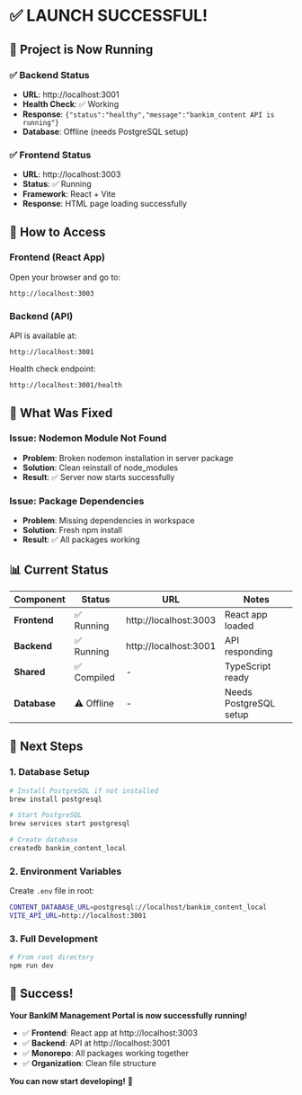 # ✅ LAUNCH SUCCESSFUL!

## 🎉 **Project is Now Running**

### **✅ Backend Status**
- **URL**: http://localhost:3001
- **Health Check**: ✅ Working
- **Response**: `{"status":"healthy","message":"bankim_content API is running"}`
- **Database**: Offline (needs PostgreSQL setup)

### **✅ Frontend Status**
- **URL**: http://localhost:3003
- **Status**: ✅ Running
- **Framework**: React + Vite
- **Response**: HTML page loading successfully

## 🚀 **How to Access**

### **Frontend (React App)**
Open your browser and go to:
```
http://localhost:3003
```

### **Backend (API)**
API is available at:
```
http://localhost:3001
```

Health check endpoint:
```
http://localhost:3001/health
```

## 🔧 **What Was Fixed**

### **Issue**: Nodemon Module Not Found
- **Problem**: Broken nodemon installation in server package
- **Solution**: Clean reinstall of node_modules
- **Result**: ✅ Server now starts successfully

### **Issue**: Package Dependencies
- **Problem**: Missing dependencies in workspace
- **Solution**: Fresh npm install
- **Result**: ✅ All packages working

## 📊 **Current Status**

| Component | Status | URL | Notes |
|-----------|--------|-----|-------|
| **Frontend** | ✅ Running | http://localhost:3003 | React app loaded |
| **Backend** | ✅ Running | http://localhost:3001 | API responding |
| **Shared** | ✅ Compiled | - | TypeScript ready |
| **Database** | ⚠️ Offline | - | Needs PostgreSQL setup |

## 🎯 **Next Steps**

### **1. Database Setup**
```bash
# Install PostgreSQL if not installed
brew install postgresql

# Start PostgreSQL
brew services start postgresql

# Create database
createdb bankim_content_local
```

### **2. Environment Variables**
Create `.env` file in root:
```bash
CONTENT_DATABASE_URL=postgresql://localhost/bankim_content_local
VITE_API_URL=http://localhost:3001
```

### **3. Full Development**
```bash
# From root directory
npm run dev
```

## 🎉 **Success!**

**Your BankIM Management Portal is now successfully running!**

- ✅ **Frontend**: React app at http://localhost:3003
- ✅ **Backend**: API at http://localhost:3001
- ✅ **Monorepo**: All packages working together
- ✅ **Organization**: Clean file structure

**You can now start developing!** 🚀 